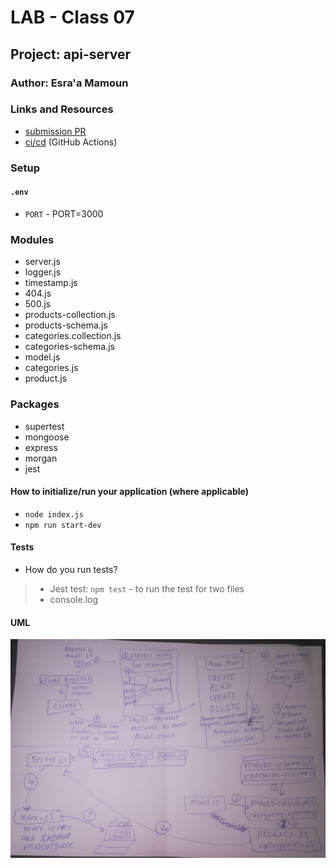 # LAB - Class 07

## Project: api-server

### Author: Esra'a Mamoun

### Links and Resources

- [submission PR](https://github.com/EsraaMamoun-401-advanced-javascript/api-server2/pull/2)
- [ci/cd](https://github.com/EsraaMamoun-401-advanced-javascript/api-server2/actions) (GitHub Actions)
<!-- - [back-end server url](http://xyz.com) (when applicable) -->
<!-- - [front-end application](http://xyz.com) (when applicable) -->

### Setup

#### `.env` 

- `PORT` - PORT=3000

### Modules
- server.js
- logger.js
- timestamp.js
- 404.js
- 500.js
- products-collection.js
- products-schema.js
- categories.collection.js
- categories-schema.js
- model.js
- categories.js
- product.js

### Packages
- supertest
- mongoose
- express
- morgan
- jest

#### How to initialize/run your application (where applicable)

- `node index.js`
- `npm run start-dev`

<!-- #### How to use your library (where applicable)
- Lint Tests: `npm run lint` -->

#### Tests

* How do you run tests?
 > - Jest test: `npm test` - to run the test for two files 
 > - console.log
<!-- - Any tests of note?
- Describe any tests that you did not complete, skipped, etc -->

#### UML
![UML](./img/UML2.jpeg)
